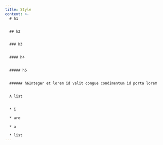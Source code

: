 ```yaml
---
title: Style
content: >-
  # h1


  ## h2


  ### h3


  #### h4


  ##### h5


  ###### h6Integer et lorem id velit congue condimentum id porta lorem. Sed ipsum leo, hendrerit nec sagittis sit amet, ornare eu metus. Maecenas vel sem eget nibh cursus pharetra. Morbi at elit nec nisl mattis facilisis. Etiam efficitur turpis quis condimentum lobortis. Morbi et viverra dolor, id blandit turpis. Sed elementum accumsan molestie. Sed ante purus, feugiat vel purus id, convallis tempus mi. Integer lectus metus, ultrices non sapien nec, suscipit pretium purus. 


  A list


  * i

  * are

  * a

  * list
---
```

